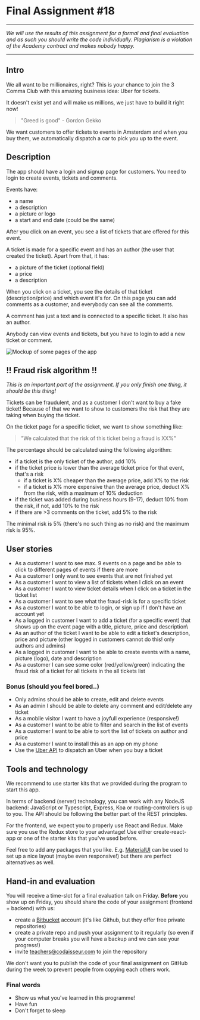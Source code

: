 # Final Assignment #18

***

_We will use the results of this assignment for a formal and final evaluation and as such you should write the code individually. Plagiarism is a violation of the Academy contract and makes nobody happy._

***

## Intro

We all want to be millionaires, right? This is your chance to join the 3 Comma Club with this amazing business idea: Uber for tickets. 

It doesn't exist yet and will make us millions, we just have to build it right now!

> "Greed is good" - Gordon Gekko

We want customers to offer tickets to events in Amsterdam and when you buy them, we automatically dispatch a car to pick you up to the event. 

## Description

The app should have a login and signup page for customers. You need to login to create events, tickets and comments. 

Events have:

* a name
* a description
* a picture or logo
* a start and end date (could be the same)

After you click on an event, you see a list of tickets that are offered for this event.

A ticket is made for a specific event and has an author (the user that created the ticket). Apart from that, it has:

* a picture of the ticket (optional field)
* a price
* a description

When you click on a ticket, you see the details of that ticket (description/price) and which event it's for. On this page you can add comments as a customer, and everybody can see all the comments.

A comment has just a text and is connected to a specific ticket. It also has an author. 

Anybody can view events and tickets, but you have to login to add a new ticket or comment. 

![Mockup of some pages of the app](https://cd.sseu.re/final-assignment-mockup.png)

## !! Fraud risk algorithm !!

_This is an important part of the assignment. If you only finish one thing, it should be this thing!_

Tickets can be fraudulent, and as a customer I don't want to buy a fake ticket! Because of that we want to show to customers the risk that they are taking when buying the ticket. 

On the ticket page for a specific ticket, we want to show something like:

> "We calculated that the risk of this ticket being a fraud is XX%"

The percentage should be calculated using the following algorithm:

* if a ticket is the only ticket of the author, add 10%
* if the ticket price is lower than the average ticket price for that event, that's a risk
	* if a ticket is X% cheaper than the average price, add X% to the risk 
	* if a ticket is X% more expensive than the average price, deduct X% from the risk, with a maximum of 10% deduction
* if the ticket was added during business hours (9-17), deduct 10% from the risk, if not, add 10% to the risk
* if there are >3 comments on the ticket, add 5% to the risk

The minimal risk is 5% (there's no such thing as no risk) and the maximum risk is 95%. 

## User stories

* As a customer I want to see max. 9 events on a page and be able to click to different pages of events if there are more
* As a customer I only want to see events that are not finished yet
* As a customer I want to view a list of tickets when I click on an event
* As a customer I want to view ticket details when I click on a ticket in the ticket list
* As a customer I want to see what the fraud-risk is for a specific ticket
* As a customer I want to be able to login, or sign up if I don't have an account yet
* As a logged in customer I want to add a ticket (for a specific event) that shows up on the event page with a title, picture, price and description\
* As an author of the ticket I want to be able to edit a ticket's description, price and picture (other logged in customers cannot do this! only authors and admins)
* As a logged in customer I want to be able to create events with a name, picture (logo), date and description
* As a customer I can see some color (red/yellow/green) indicating the fraud risk of a ticket for all tickets in the all tickets list

### Bonus (should you feel bored..)

* Only admins should be able to create, edit and delete events
* As an admin I should be able to delete any comment and edit/delete any ticket
* As a mobile visitor I want to have a joyfull experience (responsive!)
* As a customer I want to be able to filter and search in the list of events
* As a customer I want to be able to sort the list of tickets on author and price
* As a customer I want to install this as an app on my phone
* Use the [Uber API](https://developer.uber.com) to dispatch an Uber when you buy a ticket

## Tools and technology

We recommend to use starter kits that we provided during the program to start this app.

In terms of backend (server) technology, you can work with any NodeJS backend: JavaScript or Typescript, Express, Koa or routing-controllers is up to you. The API should be following the better part of the REST principles. 

For the frontend, we expect you to properly use React and Redux. Make sure you use the Redux store to your advantage! Use either create-react-app or one of the starter kits that you've used before. 

Feel free to add any packages that you like. E.g. [MaterialUI](https://material-ui.com) can be used to set up a nice layout (maybe even responsive!) but there are perfect alternatives as well.

## Hand-in and evaluation

You will receive a time-slot for a final evaluation talk on Friday. **Before** you show up on Friday, you should share the code of your assignment (frontend + backend) with us:

* create a [Bitbucket](https://bitbucket.org) account (it's like Github, but they offer free private repositories)
* create a private repo and push your assignment to it regularly (so even if your computer breaks you will have a backup and we can see your progress!)
* invite teachers@codaisseur.com to join the repository

We don't want you to publish the code of your final assignment on GitHub during the week to prevent people from copying each others work. 

### Final words

* Show us what you've learned in this programme!
* Have fun
* Don't forget to sleep